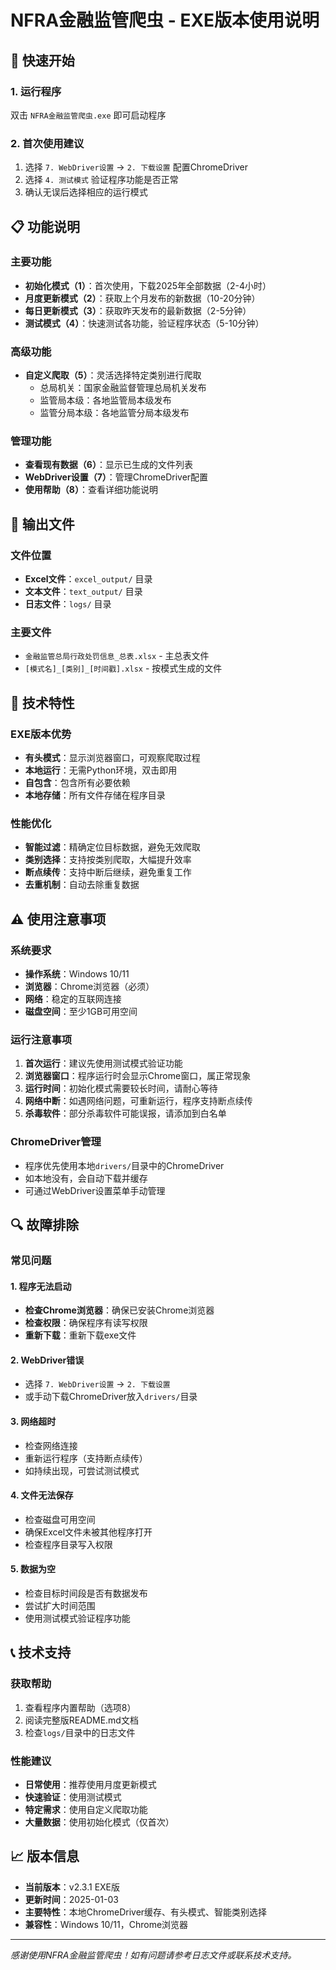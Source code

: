 # NFRA金融监管爬虫 - EXE版本使用说明

## 🚀 快速开始

### 1. 运行程序
双击 `NFRA金融监管爬虫.exe` 即可启动程序

### 2. 首次使用建议
1. 选择 `7. WebDriver设置` → `2. 下载设置` 配置ChromeDriver
2. 选择 `4. 测试模式` 验证程序功能是否正常
3. 确认无误后选择相应的运行模式

## 📋 功能说明

### 主要功能
- **初始化模式（1）**：首次使用，下载2025年全部数据（2-4小时）
- **月度更新模式（2）**：获取上个月发布的新数据（10-20分钟）
- **每日更新模式（3）**：获取昨天发布的最新数据（2-5分钟）
- **测试模式（4）**：快速测试各功能，验证程序状态（5-10分钟）

### 高级功能
- **自定义爬取（5）**：灵活选择特定类别进行爬取
  - 总局机关：国家金融监督管理总局机关发布
  - 监管局本级：各地监管局本级发布
  - 监管分局本级：各地监管分局本级发布

### 管理功能
- **查看现有数据（6）**：显示已生成的文件列表
- **WebDriver设置（7）**：管理ChromeDriver配置
- **使用帮助（8）**：查看详细功能说明

## 📁 输出文件

### 文件位置
- **Excel文件**：`excel_output/` 目录
- **文本文件**：`text_output/` 目录
- **日志文件**：`logs/` 目录

### 主要文件
- `金融监管总局行政处罚信息_总表.xlsx` - 主总表文件
- `[模式名]_[类别]_[时间戳].xlsx` - 按模式生成的文件

## 🔧 技术特性

### EXE版本优势
- **有头模式**：显示浏览器窗口，可观察爬取过程
- **本地运行**：无需Python环境，双击即用
- **自包含**：包含所有必要依赖
- **本地存储**：所有文件存储在程序目录

### 性能优化
- **智能过滤**：精确定位目标数据，避免无效爬取
- **类别选择**：支持按类别爬取，大幅提升效率
- **断点续传**：支持中断后继续，避免重复工作
- **去重机制**：自动去除重复数据

## ⚠️ 使用注意事项

### 系统要求
- **操作系统**：Windows 10/11
- **浏览器**：Chrome浏览器（必须）
- **网络**：稳定的互联网连接
- **磁盘空间**：至少1GB可用空间

### 运行注意事项
1. **首次运行**：建议先使用测试模式验证功能
2. **浏览器窗口**：程序运行时会显示Chrome窗口，属正常现象
3. **运行时间**：初始化模式需要较长时间，请耐心等待
4. **网络中断**：如遇网络问题，可重新运行，程序支持断点续传
5. **杀毒软件**：部分杀毒软件可能误报，请添加到白名单

### ChromeDriver管理
- 程序优先使用本地`drivers/`目录中的ChromeDriver
- 如本地没有，会自动下载并缓存
- 可通过WebDriver设置菜单手动管理

## 🔍 故障排除

### 常见问题

#### 1. 程序无法启动
- **检查Chrome浏览器**：确保已安装Chrome浏览器
- **检查权限**：确保程序有读写权限
- **重新下载**：重新下载exe文件

#### 2. WebDriver错误
- 选择 `7. WebDriver设置` → `2. 下载设置`
- 或手动下载ChromeDriver放入`drivers/`目录

#### 3. 网络超时
- 检查网络连接
- 重新运行程序（支持断点续传）
- 如持续出现，可尝试测试模式

#### 4. 文件无法保存
- 检查磁盘可用空间
- 确保Excel文件未被其他程序打开
- 检查程序目录写入权限

#### 5. 数据为空
- 检查目标时间段是否有数据发布
- 尝试扩大时间范围
- 使用测试模式验证程序功能

## 📞 技术支持

### 获取帮助
1. 查看程序内置帮助（选项8）
2. 阅读完整版README.md文档
3. 检查`logs/`目录中的日志文件

### 性能建议
- **日常使用**：推荐使用月度更新模式
- **快速验证**：使用测试模式
- **特定需求**：使用自定义爬取功能
- **大量数据**：使用初始化模式（仅首次）

## 📈 版本信息

- **当前版本**：v2.3.1 EXE版
- **更新时间**：2025-01-03
- **主要特性**：本地ChromeDriver缓存、有头模式、智能类别选择
- **兼容性**：Windows 10/11，Chrome浏览器

---

*感谢使用NFRA金融监管爬虫！如有问题请参考日志文件或联系技术支持。* 